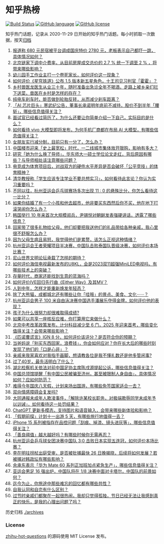 # 知乎热榜
[![Build Status](https://github.com/ToWeLong/zhihu-hot-questions/workflows/CI/badge.svg)](https://github.com/ToWeLong/zhihu-hot-questions/actions)
[![GitHub language](https://img.shields.io/badge/language-golang-orange.svg)](https://golang.org/)
[![GitHub license](https://img.shields.io/github/license/ToWeLong/zhihu-hot-questions)](https://github.com/ToWeLong/zhihu-hot-questions/blob/main/LICENSE)

知乎热门话题，记录从 2020-11-29 日开始的知乎热门话题。每小时抓取一次数据，按天[归档](./archives)

<!-- BEGIN -->

1. [报道称 680 元民宿被平台调成国庆特价 2780 元，老板表示自己都吓一跳，具体情况如何？](https://www.zhihu.com/question/623820542)
1. [北京链家下调中介费率，从目前房屋成交总价的 2.7 % 统一下调至  2 % ，将带来哪些影响？](https://www.zhihu.com/question/623821860)
1. [幼儿园手工作业主打一个卷死家长，如何评价这一现象？](https://www.zhihu.com/question/623644240)
1. [如何评价《星穹铁道》公布 1.5 版本新五星角色，十王司见习判官「霍霍」？](https://www.zhihu.com/question/623832218)
1. [乡村兽医龙医生从业三十年，随时准备出急诊全年不喝酒，走路上被乡亲们拦下送菜，兽医在乡村是怎样的存在？](https://www.zhihu.com/question/623562414)
1. [纯电车刹车时，能否做到轮胎反转，从而减少刹车距离？](https://www.zhihu.com/question/622160948)
1. [「AI 芯片巨头」寒武纪公告，董事长承诺明年底前不减持，股价不到半年「腰斩」，哪些信息值得关注？](https://www.zhihu.com/question/623808782)
1. [面试官已经看过简历了，为什么还要让你简单介绍一下自己，实际目的是什么？](https://www.zhihu.com/question/622556054)
1. [如何看待 vivo 大模型即将发布，为何手机厂商都在布局 AI 大模型，有哪些信息值得关注？](https://www.zhihu.com/question/623820328)
1. [女朋友实行减分制，目前只有一分了，怎么办？](https://www.zhihu.com/question/623522262)
1. [中国楼市迎来「史上最宽松」时代，一二线城市集体放开限购，影响有多大？](https://www.zhihu.com/question/623109967)
1. [研究「她为什么换了导师」，华东师大一硕士学位论文走红，背后原因有哪些？与导师相处该注意哪些问题？](https://www.zhihu.com/question/623801991)
1. [电竞成为体育项目后，对战双方的硬件水平差异是否会破坏「公平竞技」的体育精神？](https://www.zhihu.com/question/623751415)
1. [清华教授称「学生应该专注学业不要总想实习」，如何看待此言论？你认为实习重要吗？](https://www.zhihu.com/question/623802428)
1. [不同以往，杭州亚运会乒乓球赛场多次出现 11 : 0 的悬殊比分，你怎么看待这一比分？](https://www.zhihu.com/question/623680675)
1. [如果你结婚了有一个小孩和他去超市，他非要买东西然后你不买，他在地下打滚哭闹你怎么办？](https://www.zhihu.com/question/616940806)
1. [韩国举行 10 年来首次大规模阅兵，尹锡悦对朝鲜发表强硬讲话，透露了哪些信息？](https://www.zhihu.com/question/623839709)
1. [回家带了很多礼物给父母，他们却要把我送他们的礼品带给各种亲戚，我心里很不舒服怎么办？](https://www.zhihu.com/question/621684276)
1. [因为父母生病且易怒，我觉得他们是累赘，该怎么正视这种情绪？](https://www.zhihu.com/question/622516251)
1. [杭州亚运会王者荣耀项目半决赛，中国队击败泰国队晋级决赛，如何评价本场比赛？](https://www.zhihu.com/question/623678428)
1. [尼山世界文明论坛承载了怎样的期待？](https://www.zhihu.com/question/623578580)
1. [如何评价海信电视最新发布的U8KL，会是2023双11超强MiniLED电视吗，有哪些技术上的突破？](https://www.zhihu.com/question/623854835)
1. [存量时代，商家还能找到生意的蓝海吗？](https://www.zhihu.com/question/623842651)
1. [如何评价IVE回归先行曲《Either Way》及其MV？](https://www.zhihu.com/question/623711962)
1. [人到中年，怎样才能重新焕发年轻态？](https://www.zhihu.com/question/623683609)
1. [除了大熊猫，成都城北还有哪些让你「哇哦」的景点、美食、文化······？](https://www.zhihu.com/question/623686654)
1. [杭州亚运会男子 100 米自由泳决赛中国选手潘展乐夺得金牌，如何评价他的表现？](https://www.zhihu.com/question/623583294)
1. [孩子为什么很努力却很难取得成绩?](https://www.zhihu.com/question/622525141)
1. [如果可以共享一座核反应堆，你打算用它来做什么？](https://www.zhihu.com/question/622766190)
1. [北京中考改革政策发布，计分科目减少至 6 门，2025 年迎来首考，哪些变化值得关注？会带来哪些影响？](https://www.zhihu.com/question/623845469)
1. [《匹诺曹谎言》IGN 8 分，如何评价该评分？是否符合你的预期？](https://www.zhihu.com/question/621995022)
1. [当爸妈说「别买东西回家，浪费钱」，你会如何应对？你在长大后的哪些时刻发现了他们的「口是心非」？](https://www.zhihu.com/question/621815615)
1. [亲戚来我家喜欢对我指手画脚，想请教各位是我不懂礼数还是他多管闲事?](https://www.zhihu.com/question/622020851)
1. [过了40岁，最先活明白了什么？](https://www.zhihu.com/question/468642801)
1. [湖北检察机关依法对前中国足协主席陈戌源提起公诉，哪些信息值得关注？](https://www.zhihu.com/question/623846128)
1. [中国总领馆提醒「有中国公民被骗至济州，甚至被限制人身自由」，具体情况如何？应如何防范？](https://www.zhihu.com/question/623810229)
1. [难得今年国庆八天假，计划来场出国游，有哪些免签国家适合一去？](https://www.zhihu.com/question/621725172)
1. [双向情感障碍会复发吗?](https://www.zhihu.com/question/615923283)
1. [大同通报未成年人欺凌事件，「解除许某校长职务，对极端欺辱同学未成年予以训诫」，如何看待这一处罚结果？](https://www.zhihu.com/question/623833213)
1. [ChatGPT 更新多模态，支持图片和语音输入，会带来哪些新体验和影响？](https://www.zhihu.com/question/623754426)
1. [「假期前探」计划十一出游 5 天，有哪些旅行地值得一去？](https://www.zhihu.com/question/617537843)
1. [iPhone 15 系列被指存在品控问题「刮痕、掉漆、镜头进灰等」，哪些信息值得关注？](https://www.zhihu.com/question/623695451)
1. [「善良阈值」越大越好吗？有哪些时候你无需再忍？](https://www.zhihu.com/question/623675117)
1. [杭州亚运会乒乓球女团决赛中国队 3:0 击败日本实现五连冠，如何评价本场比赛？](https://www.zhihu.com/question/623850955)
1. [李在明拄拐杖出庭受审，是否被批捕最快 26 日晚揭晓，后续将如何发展？若被捕对韩政坛有哪些影响？](https://www.zhihu.com/question/623807873)
1. [余承东表示「华为 Mate 60 系列正加班加点紧急生产」，哪些信息值得关注？](https://www.zhihu.com/question/623679729)
1. [亚运会男足 16 强出炉，中国队将在 1/8 决赛中面对卡塔尔，中国队的前景如何？](https://www.zhihu.com/question/623750646)
1. [迄今为止，你旅途中那些难忘的回忆都有哪些共性？](https://www.zhihu.com/question/622787940)
1. [自我认同和自恋有什么区别？](https://www.zhihu.com/question/622485941)
1. [过节时亲戚们都聚在一起很热闹，我却只觉得孤独，节日已经无法让我感到真正的快乐，是我的心理出问题了吗？](https://www.zhihu.com/question/621811519)

<!-- END -->

历史归档 [./archives](./archives)


### License
[zhihu-hot-questions](https://github.com/towelong/zhihu-hot-questions) 的源码使用 MIT License 发布。